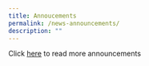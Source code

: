 ```yaml
---
title: Annoucements
permalink: /news-announcements/
description: ""
---
```

Click [here](https://staging.d270c0tj2w26u.amplifyapp.com/lp-announcement/2023-jae-joint-admission-exercise/) to read more announcements